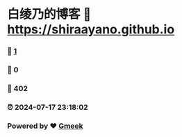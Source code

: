 # 白绫乃的博客 :link: https://shiraayano.github.io 
### :page_facing_up: [1](https://shiraayano.github.io/tag.html) 
### :speech_balloon: 0 
### :hibiscus: 402 
### :alarm_clock: 2024-07-17 23:18:02 
### Powered by :heart: [Gmeek](https://github.com/Meekdai/Gmeek)
